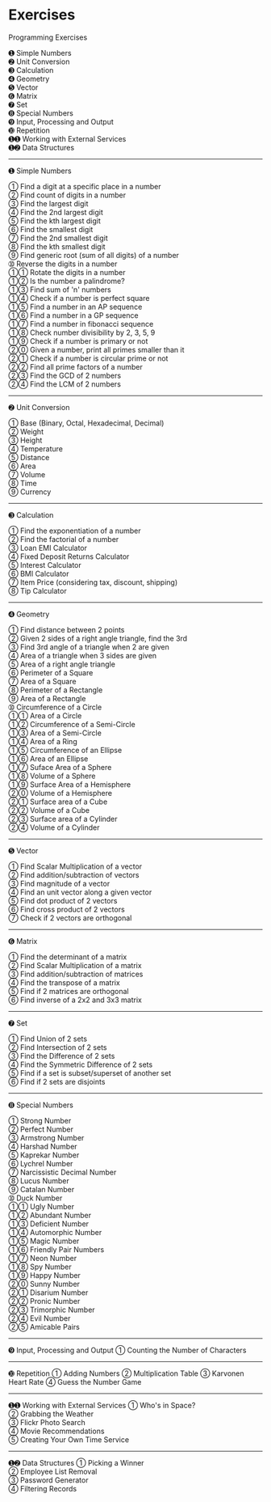 # Exercises
Programming Exercises

➊  Simple Numbers  
➋  Unit Conversion  
➌  Calculation  
➍  Geometry  
➎  Vector  
➏  Matrix  
➐  Set  
➑  Special Numbers  
➒  Input, Processing and Output  
➓  Repetition  
➊➊  Working with External Services  
➊➋  Data Structures  

---

➊  Simple Numbers  

➀  Find a digit at a specific place in a number  
➁  Find count of digits in a number  
➂  Find the largest digit  
➃  Find the 2nd largest digit  
➄  Find the kth largest digit  
➅  Find the smallest digit  
➆  Find the 2nd smallest digit  
➇  Find the kth smallest digit  
➈  Find generic root (sum of all digits) of a number  
➉  Reverse the digits in a number  
➀➀  Rotate the digits in a number  
➀➁  Is the number a palindrome?  
➀➂  Find sum of 'n' numbers  
➀➃  Check if a number is perfect square  
➀➄  Find a number in an AP sequence  
➀➅  Find a number in a GP sequence  
➀➆  Find a number in fibonacci sequence  
➀➇  Check number divisibility by 2, 3, 5, 9  
➀➈  Check if a number is primary or not  
➁⓪  Given a number, print all primes smaller than it  
➁➀  Check if a number is circular prime or not  
➁➁  Find all prime factors of a number  
➁➂  Find the GCD of 2 numbers  
➁➃  Find the LCM of 2 numbers  

---

➋  Unit Conversion  

➀  Base (Binary, Octal, Hexadecimal, Decimal)  
➁  Weight  
➂  Height  
➃  Temperature  
➄  Distance  
➅  Area  
➆  Volume  
➇  Time  
➈  Currency  

---

➌  Calculation  

➀  Find the exponentiation of a number  
➁  Find the factorial of a number  
➂  Loan EMI Calculator  
➃  Fixed Deposit Returns Calculator  
➄  Interest Calculator  
➅  BMI Calculator  
➆  Item Price (considering tax, discount, shipping)  
➇  Tip Calculator  

---

➍  Geometry  

➀  Find distance between 2 points  
➁  Given 2 sides of a right angle triangle, find the 3rd  
➂  Find 3rd angle of a triangle when 2 are given  
➃  Area of a triangle when 3 sides are given  
➄  Area of a right angle triangle  
➅  Perimeter of a Square  
➆  Area of a Square  
➇  Perimeter of a Rectangle  
➈  Area of a Rectangle  
➉  Circumference of a Circle  
➀➀  Area of a Circle  
➀➁  Circumference of a Semi-Circle  
➀➂  Area of a Semi-Circle  
➀➃  Area of a Ring  
➀➄  Circumference of an Ellipse  
➀➅  Area of an Ellipse  
➀➆  Suface Area of a Sphere  
➀➇  Volume of a Sphere  
➀➈  Surface Area of a Hemisphere  
➁⓪  Volume of a Hemisphere  
➁➀  Surface area of a Cube  
➁➁  Volume of a Cube  
➁➂  Surface area of a Cylinder  
➁➃  Volume of a Cylinder  

---

➎  Vector  

➀  Find Scalar Multiplication of a vector  
➁  Find addition/subtraction of vectors  
➂  Find magnitude of a vector  
➃  Find an unit vector along a given vector  
➄  Find dot product of 2 vectors  
➅  Find cross product of 2 vectors  
➆  Check if 2 vectors are orthogonal  

---

➏  Matrix  

➀  Find the determinant of a matrix  
➁  Find Scalar Multiplication of a matrix  
➂  Find addition/subtraction of matrices  
➃  Find the transpose of a matrix  
➄  Find if 2 matrices are orthogonal  
➅  Find inverse of a 2x2 and 3x3 matrix  

---

➐  Set

➀  Find Union of 2 sets  
➁  Find Intersection of 2 sets  
➂  Find the Difference of 2 sets  
➃  Find the Symmetric Difference of 2 sets  
➄  Find if a set is subset/superset of another set  
➅  Find if 2 sets are disjoints  

---

➑  Special Numbers  

➀  Strong Number  
➁  Perfect Number  
➂  Armstrong Number  
➃  Harshad Number  
➄  Kaprekar Number  
➅  Lychrel Number  
➆  Narcissistic Decimal Number  
➇  Lucus Number  
➈  Catalan Number  
➉  Duck Number  
➀➀  Ugly Number  
➀➁  Abundant Number  
➀➂  Deficient Number  
➀➃  Automorphic Number  
➀➄  Magic Number  
➀➅  Friendly Pair Numbers  
➀➆  Neon Number  
➀➇  Spy Number  
➀➈  Happy Number  
➁⓪  Sunny Number  
➁➀  Disarium Number  
➁➁  Pronic Number  
➁➂  Trimorphic Number  
➁➃  Evil Number  
➁➄  Amicable Pairs  

---

➒  Input, Processing and Output
➀  Counting the Number of Characters  

---

➓  Repetition
➀  Adding Numbers
➁  Multiplication Table
➂  Karvonen Heart Rate
➃  Guess the Number Game

----

➊➊  Working with External Services 
➀  Who's in Space?  
➁  Grabbing the Weather  
➂  Flickr Photo Search  
➃  Movie Recommendations  
➄  Creating Your Own Time Service  

----

➊➋  Data Structures
➀  Picking a Winner  
➁  Employee List Removal  
➂  Password Generator    
➃  Filtering Records  
